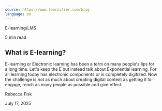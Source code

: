 ```yaml
---
source: https://www.learnifier.com/blog
language: en
---
```


E-learning/LMS

5 min read

## What is E-learning?

E-learning or Electronic learning has been a term on many people's lips for a long time. Let's keep the E but instead talk about Exponential learning. For all learning today has electronic components or is completely digitized. Now the challenge is not as much about creating digital content as getting it to engage, reach as many people as possible and give effect.

Rebecca Fisk

July 17, 2025
